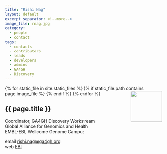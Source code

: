 ```yaml
---
title: "Rishi Nag"
layout: default
excerpt_separator: <!--more-->
image_file: rnag.jpg
category:
  - people
  - contact
tags:
  - contacts
  - contributors
  - leads
  - developers
  - admins
  - GA4GH
  - Discovery
---
```


{% for static_file in site.static_files %}
  {% if static_file.path contains page.image_file %}
<img style="float: right; width: 100px;" src="{{ static_file.path | relative_url}}" />
  {% endif %}
{% endfor %}

## {{ page.title }}

Coordinator, GA4GH Discovery Workstream  
Global Alliance for Genomics and Health  
EMBL-EBI, Wellcome Genome Campus  

<!--more-->

email [rishi.nag@ga4gh.org](mailto:rishi.nag@ga4gh.org)  
web [EBI](https://www.ebi.ac.uk/about/people/rishi-nag)  

